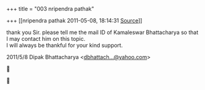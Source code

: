 +++
title = "003 nripendra pathak"

+++
[[nripendra pathak	2011-05-08, 18:14:31 [Source](https://groups.google.com/g/bvparishat/c/8Yf-h16jOfM)]]



thank you Sir. please tell me the mail ID of Kamaleswar Bhattacharya so that I may contact him on this topic.  
I will always be thankful for your kind support.  
  
  

2011/5/8 Dipak Bhattacharya \<[dbhattach...@yahoo.com]()\>





